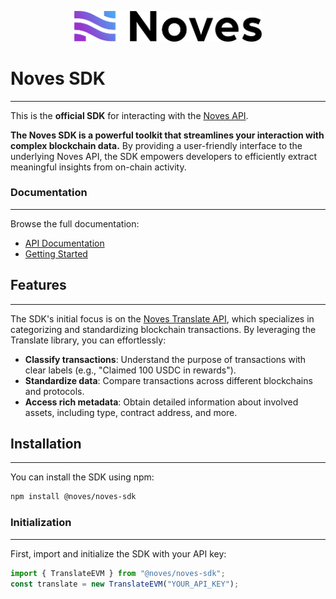 <p align="center">
  <img src="assets/noves-logo.png" width="300" alt="noves" />
</p>

# **Noves SDK**

---

This is the **official SDK** for interacting with the [Noves API](https://docs.noves.fi/reference/api-overview).

**The Noves SDK is a powerful toolkit that streamlines your interaction with complex blockchain data.** By providing a user-friendly interface to the underlying Noves API, the SDK empowers developers to efficiently extract meaningful insights from on-chain activity.

### Documentation

---

Browse the full documentation:

- [API Documentation](https://docs.noves.fi/reference/translate-api-quickstart)
- [Getting Started](https://docs.noves.fi/reference/translate-api-quickstart)

## Features

---

The SDK's initial focus is on the [Noves Translate API](https://docs.noves.fi/reference/translate-api-quickstart), which specializes in categorizing and standardizing blockchain transactions. By leveraging the Translate library, you can effortlessly:

- **Classify transactions**: Understand the purpose of transactions with clear labels (e.g., "Claimed 100 USDC in rewards").
- **Standardize data**: Compare transactions across different blockchains and protocols.
- **Access rich metadata**: Obtain detailed information about involved assets, including type, contract address, and more.

## Installation

---

You can install the SDK using npm:

```bash
npm install @noves/noves-sdk
```

### Initialization

---

First, import and initialize the SDK with your API key:

```typescript
import { TranslateEVM } from "@noves/noves-sdk";
const translate = new TranslateEVM("YOUR_API_KEY");
```
